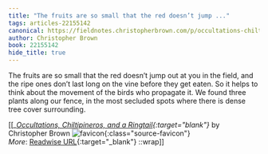 ```yaml
---
title: "The fruits are so small that the red doesn’t jump ..."
tags: articles-22155142
canonical: https://fieldnotes.christopherbrown.com/p/occultations-chiltipineros-and-a?utm_source=substack&utm_medium=email
author: Christopher Brown
book: 22155142
hide_title: true
---
```


The fruits are so small that the red doesn’t jump out at you in the field, and the ripe ones don’t last long on the vine before they get eaten. So it helps to think about the movement of the birds who propagate it. We found three plants along our fence, in the most secluded spots where there is dense tree cover surrounding.


[[<cite>_[Occultations, Chiltipineros, and a Ringtail](https://fieldnotes.christopherbrown.com/p/occultations-chiltipineros-and-a?utm_source=substack&utm_medium=email){:target="_blank"}_</cite> by Christopher Brown ![favicon](https://s2.googleusercontent.com/s2/favicons?domain=fieldnotes.christopherbrown.com){:class="source-favicon"}<br>
_More_: [Readwise URL](https://readwise.io/open/436753986){:target="_blank"}
::wrap]]